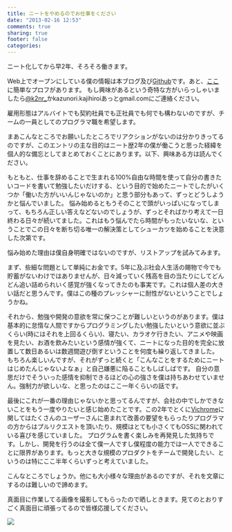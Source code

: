 ```yaml
---
title: ニートをやめるのでお仕事をください
date: "2013-02-16 12:53"
comments: true
sharing: true
footer: false
categories:
---
```


ニート化してから早2年、そろそろ働きます。

Web上でオープンにしている僕の情報は本ブログ及び[Github][1]です。あと、[ここ][2]に簡単なプロフがあります。
もし興味があるという奇特な方がいらっしゃいましたら[@k2nr_][3]かkazunori.kajihiroiあっとgmail.comにご連絡ください。

雇用形態はアルバイトでも契約社員でも正社員でも何でも構わないのですが、チームの一員としてのプログラマ職を希望します。

まあこんなところでお願いしたところでリアクションがないのは分かりきってるのですが、このエントリの主な目的はニート歴2年の僕が働こうと思った経緯を個人的な備忘としてまとめておくことにあります。以下、興味ある方は読んでください。

もともと、仕事を辞めることで生まれる100%自由な時間を使って自分の書きたいコードを書いて勉強したいだけする、という目的で始めたニートでしたがいくつか「働いた方がいいんじゃないのか」と思う部分もあって、ずっとどうしようかと悩んでいました。
悩み始めるともうそのことで頭がいっぱいになってしまって、もちろん正しい答えなどないのでしょうが、ずっとそればかり考えて一日終わる日々が続いてました。これはもう悩んでたら時間がもったいないな、ということでこの日々を断ち切る唯一の解決策としてシューカツを始めることを決意した次第です。

悩み始めた理由は僕自身明確ではないのですが、リストアップを試みてみます。

まず、些細な問題として単純にお金です。5年に及ぶ社会人生活の賜物で今でも貯蓄がないわけではありませんが、日々減っていく残高を目の当たりにしてどんどん追い詰められいく感覚が強くなってきたのも事実です。これは個人差の大きい話だと思うんです。僕はこの種のプレッシャーに耐性がないということでしょうかね。

それから、勉強や開発の意欲を常に保つことが難しいというのがあります。僕は基本的に怠惰な人間ですからプログラミングしたい勉強したいという意欲に並ぶくらい(時にはそれを上回るくらい)、寝たい、カラオケ行きたい、アニメや映画を見たい、お酒を飲みたいという感情が強くて、ニートになった目的を完全に放置して数日あるいは数週間遊び倒すということを何度も繰り返してきました。
もちろん楽しいんですが、それがずっと続くと「こんなことをするためにニートはじめたんじゃないよなぁ」と自己嫌悪に陥ることもしばしばです。
自分の意思だけでそういった感情を抑制できるほどの心の強さを僕は持ちあわせていません。強制力が欲しいな、と思ったのはここ一年くらいの話です。

最後にこれが一番の理由じゃないかと思ってるんですが、会社の中でしかできないことをもう一度やりたいと感じ始めたことです。この2年でとくに[Vichrome][4]に関してはたくさんのユーザーさんに恵まれて改善の要望をもらったりプログラマの方からはプルリクエストを頂いたり、規模はとても小さくてもOSSに関われている喜びを感じていました。
プログラムを書く楽しみを再発見した気持ちです。しかし、開発を行うのは全て僕一人ですし僕程度の能力では一人でできることに限界があります。もっと大きな規模のプロダクトをチームで開発したい、というのは特にここ半年くらいずっと考えていました。

こんなところでしょうか。他にも大小様々な理由があるのですが、それを文章にするのは難しいので諦めます。

真面目に作業してる画像を撮影してもらったので晒しときます。見てのとおりすごく真面目に頑張ってるので皆様応援してください。

![](https://dl.dropbox.com/s/9z26nv29p7nm8tp/20130216_X-Pro1022_DSF6068_mini.jpg?token_hash=AAE6fo3SDySw-oqJam6MBKza_S4v5JCdvYIRX3cPVuqkdQ&dl=1)

[1]: https://github.com/k2nr
[2]: http://k2nr.me/
[3]: https://twitter.com/k2nr_
[4]: https://github.com/k2nr/ViChrome

